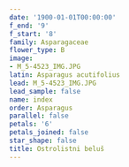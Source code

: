 ```yaml
---
date: '1900-01-01T00:00:00'
f_end: '9'
f_start: '8'
family: Asparagaceae
flower_type: B
image:
- M_5-4523_IMG.JPG
latin: Asparagus acutifolius
lead: M_5-4523_IMG.JPG
lead_sample: false
name: index
order: Asparagus
parallel: false
petals: '6'
petals_joined: false
star_shape: false
title: Ostrolistni beluš
---
```


